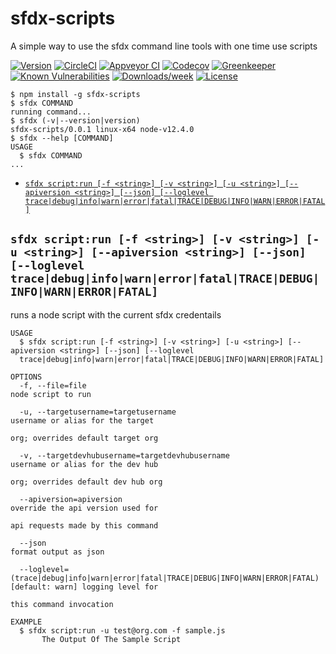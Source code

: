 sfdx-scripts
============

A simple way to use the sfdx command line tools with one time use scripts

[![Version](https://img.shields.io/npm/v/sfdx-scripts.svg)](https://npmjs.org/package/sfdx-scripts)
[![CircleCI](https://circleci.com/gh/Bobnix/sfdx-scripts/tree/master.svg?style=shield)](https://circleci.com/gh/Bobnix/sfdx-scripts/tree/master)
[![Appveyor CI](https://ci.appveyor.com/api/projects/status/github/Bobnix/sfdx-scripts?branch=master&svg=true)](https://ci.appveyor.com/project/heroku/sfdx-scripts/branch/master)
[![Codecov](https://codecov.io/gh/Bobnix/sfdx-scripts/branch/master/graph/badge.svg)](https://codecov.io/gh/Bobnix/sfdx-scripts)
[![Greenkeeper](https://badges.greenkeeper.io/Bobnix/sfdx-scripts.svg)](https://greenkeeper.io/)
[![Known Vulnerabilities](https://snyk.io/test/github/Bobnix/sfdx-scripts/badge.svg)](https://snyk.io/test/github/Bobnix/sfdx-scripts)
[![Downloads/week](https://img.shields.io/npm/dw/sfdx-scripts.svg)](https://npmjs.org/package/sfdx-scripts)
[![License](https://img.shields.io/npm/l/sfdx-scripts.svg)](https://github.com/Bobnix/sfdx-scripts/blob/master/package.json)

<!-- install -->
<!-- usage -->
```sh-session
$ npm install -g sfdx-scripts
$ sfdx COMMAND
running command...
$ sfdx (-v|--version|version)
sfdx-scripts/0.0.1 linux-x64 node-v12.4.0
$ sfdx --help [COMMAND]
USAGE
  $ sfdx COMMAND
...
```
<!-- usagestop -->
<!-- commands -->
* [`sfdx script:run [-f <string>] [-v <string>] [-u <string>] [--apiversion <string>] [--json] [--loglevel trace|debug|info|warn|error|fatal|TRACE|DEBUG|INFO|WARN|ERROR|FATAL]`](#sfdx-scriptrun--f-string--v-string--u-string---apiversion-string---json---loglevel-tracedebuginfowarnerrorfataltracedebuginfowarnerrorfatal)

## `sfdx script:run [-f <string>] [-v <string>] [-u <string>] [--apiversion <string>] [--json] [--loglevel trace|debug|info|warn|error|fatal|TRACE|DEBUG|INFO|WARN|ERROR|FATAL]`

runs a node script with the current sfdx credentails

```
USAGE
  $ sfdx script:run [-f <string>] [-v <string>] [-u <string>] [--apiversion <string>] [--json] [--loglevel 
  trace|debug|info|warn|error|fatal|TRACE|DEBUG|INFO|WARN|ERROR|FATAL]

OPTIONS
  -f, --file=file                                                                   node script to run

  -u, --targetusername=targetusername                                               username or alias for the target
                                                                                    org; overrides default target org

  -v, --targetdevhubusername=targetdevhubusername                                   username or alias for the dev hub
                                                                                    org; overrides default dev hub org

  --apiversion=apiversion                                                           override the api version used for
                                                                                    api requests made by this command

  --json                                                                            format output as json

  --loglevel=(trace|debug|info|warn|error|fatal|TRACE|DEBUG|INFO|WARN|ERROR|FATAL)  [default: warn] logging level for
                                                                                    this command invocation

EXAMPLE
  $ sfdx script:run -u test@org.com -f sample.js
       The Output Of The Sample Script
```
<!-- commandsstop -->
